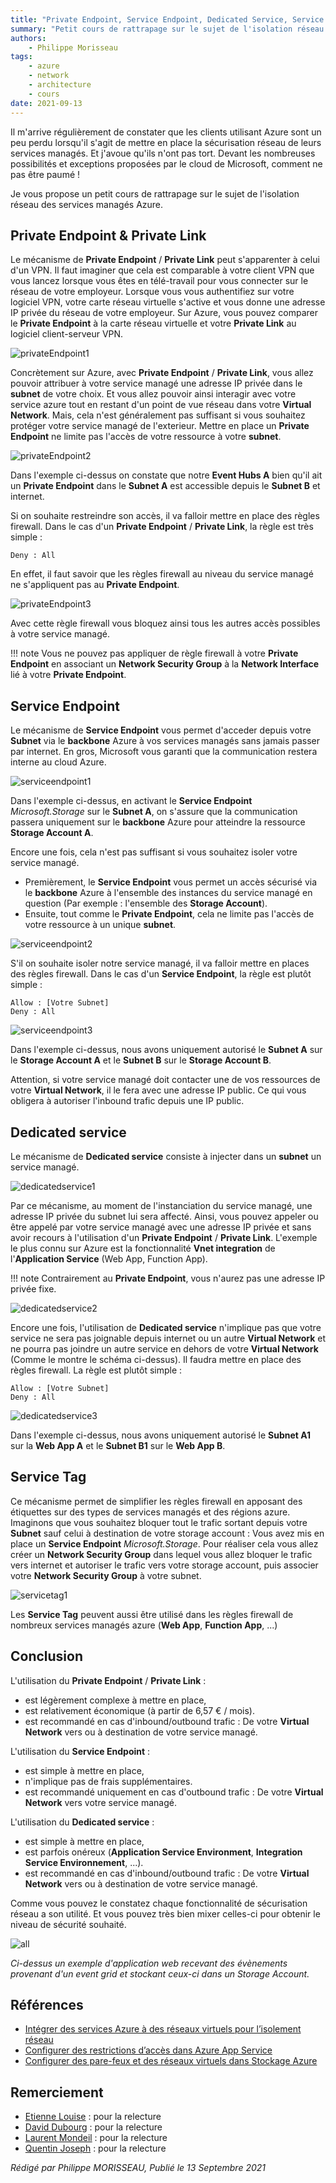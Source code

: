 ```yaml
---
title: "Private Endpoint, Service Endpoint, Dedicated Service, Service Tags & Firewall"
summary: "Petit cours de rattrapage sur le sujet de l'isolation réseau des services managés Azure.."
authors:
    - Philippe Morisseau
tags:
    - azure
    - network
    - architecture
    - cours
date: 2021-09-13
---
```

Il m'arrive régulièrement de constater que les clients utilisant Azure sont un peu perdu lorsqu'il s'agit de mettre en place la sécurisation réseau de leurs services managés. Et j'avoue qu'ils n'ont pas tort. Devant les nombreuses possibilités et exceptions proposées par le cloud de Microsoft, comment ne pas être paumé !

Je vous propose un petit cours de rattrapage sur le sujet de l'isolation réseau des services managés Azure.

## Private Endpoint & Private Link

Le mécanisme de **Private Endpoint** / **Private Link** peut s'apparenter à celui d'un VPN.
Il faut imaginer que cela est comparable à votre client VPN que vous lancez lorsque vous êtes en télé-travail pour vous connecter sur le réseau de votre employeur. Lorsque vous vous authentifiez sur votre logiciel VPN, votre carte réseau virtuelle s'active et vous donne une adresse IP privée du réseau de votre employeur.
Sur Azure, vous pouvez comparer le **Private Endpoint** à la carte réseau virtuelle et votre **Private Link** au logiciel client-serveur VPN.

![privateEndpoint1](../../img/azureClassroom.VnetEndpointFirewall1.svg)

Concrètement sur Azure, avec **Private Endpoint** / **Private Link**, vous allez pouvoir attribuer à votre service managé une adresse IP privée dans le **subnet** de votre choix. Et vous allez pouvoir ainsi interagir avec votre service azure tout en restant d'un point de vue réseau dans votre **Virtual Network**.
Mais, cela n'est généralement pas suffisant si vous souhaitez protéger votre service managé de l'exterieur. Mettre en place un **Private Endpoint** ne limite pas l'accès de votre ressource à votre **subnet**.

![privateEndpoint2](../../img/azureClassroom.VnetEndpointFirewall2.svg)

Dans l'exemple ci-dessus on constate que notre **Event Hubs A** bien qu'il ait un **Private Endpoint** dans le **Subnet A** est accessible depuis le **Subnet B** et internet.

Si on souhaite restreindre son accès, il va falloir mettre en place des règles firewall. 
Dans le cas d'un **Private Endpoint** / **Private Link**, la règle est très simple : 
```
Deny : All
```

En effet, il faut savoir que les règles firewall au niveau du service managé ne s'appliquent pas au **Private Endpoint**. 

![privateEndpoint3](../../img/azureClassroom.VnetEndpointFirewall3.svg)

Avec cette règle firewall vous bloquez ainsi tous les autres accès possibles à votre service managé.

!!! note
    Vous ne pouvez pas appliquer de règle firewall à votre **Private Endpoint** en associant un **Network Security Group** à la **Network Interface** lié à votre **Private Endpoint**.

## Service Endpoint

Le mécanisme de **Service Endpoint** vous permet d'acceder depuis votre **Subnet** via le **backbone** Azure à vos services managés sans jamais passer par internet. En gros, Microsoft vous garanti que la communication restera interne au cloud Azure.

![serviceendpoint1](../../img/azureClassroom.VnetEndpointFirewall4.svg)

Dans l'exemple ci-dessus, en activant le **Service Endpoint** *Microsoft.Storage* sur le **Subnet A**, on s'assure que la communication passera uniquement sur le **backbone** Azure pour atteindre la ressource **Storage Account A**.

Encore une fois, cela n'est pas suffisant si vous souhaitez isoler votre service managé.

- Premièrement, le **Service Endpoint** vous permet un accès sécurisé via le **backbone** Azure à l'ensemble des instances du service managé en question (Par exemple : l'ensemble des **Storage Account**). 
- Ensuite, tout comme le **Private Endpoint**, cela ne limite pas l'accès de votre ressource à un unique **subnet**. 

![serviceendpoint2](../../img/azureClassroom.VnetEndpointFirewall5.svg)

S'il on souhaite isoler notre service managé, il va falloir mettre en places des règles firewall. 
Dans le cas d'un **Service Endpoint**, la règle est plutôt simple : 
```
Allow : [Votre Subnet]
Deny : All
```

![serviceendpoint3](../../img/azureClassroom.VnetEndpointFirewall6.svg)

Dans l'exemple ci-dessus, nous avons uniquement autorisé le **Subnet A** sur le **Storage Account A** et le **Subnet B** sur le **Storage Account B**.

Attention, si votre service managé doit contacter une de vos ressources de votre **Virtual Network**, il le fera avec une adresse IP public. Ce qui vous obligera à autoriser l'inbound trafic depuis une IP public.

## Dedicated service

Le mécanisme de **Dedicated service** consiste à injecter dans un **subnet** un service managé.

![dedicatedservice1](../../img/azureClassroom.VnetEndpointFirewall7.svg)

Par ce mécanisme, au moment de l'instanciation du service managé, une adresse IP privée du subnet lui sera affecté. Ainsi, vous pouvez appeler ou être appelé par votre service managé avec une adresse IP privée et sans avoir recours à l'utilisation d'un **Private Endpoint** / **Private Link**.
L'exemple le plus connu sur Azure est la fonctionnalité **Vnet integration** de l'**Application Service** (Web App, Function App).

!!! note
    Contrairement au **Private Endpoint**, vous n'aurez pas une adresse IP privée fixe.

![dedicatedservice2](../../img/azureClassroom.VnetEndpointFirewall8.svg)

Encore une fois, l'utilisation de **Dedicated service** n'implique pas que votre service ne sera pas joignable depuis internet ou un autre **Virtual Network** et ne pourra pas joindre un autre service en dehors de votre **Virtual Network** (Comme le montre le schéma ci-dessus). Il faudra mettre en place des règles firewall.
La règle est plutôt simple : 
```
Allow : [Votre Subnet]
Deny : All
```

![dedicatedservice3](../../img/azureClassroom.VnetEndpointFirewall9.svg)

Dans l'exemple ci-dessus, nous avons uniquement autorisé le **Subnet A1** sur la **Web App A** et le **Subnet B1** sur le **Web App B**.

## Service Tag

Ce mécanisme permet de simplifier les règles firewall en apposant des étiquettes sur des types de services managés et des régions azure.
Imaginons que vous souhaitez bloquer tout le trafic sortant depuis votre **Subnet** sauf celui à destination de votre storage account : Vous avez mis en place un **Service Endpoint** *Microsoft.Storage*.
Pour réaliser cela vous allez créer un **Network Security Group** dans lequel vous allez bloquer le trafic vers internet et autoriser le trafic vers votre storage account, puis associer votre **Network Security Group** à votre subnet.

![servicetag1](../../img/azureClassroom.VnetEndpointFirewall10.svg)

Les **Service Tag** peuvent aussi être utilisé dans les règles firewall de nombreux services managés azure (**Web App**, **Function App**, ...)

## Conclusion

L'utilisation du **Private Endpoint** / **Private Link** :

- est légèrement complexe à mettre en place, 
- est relativement économique (à partir de 6,57 € / mois).
- est recommandé en cas d'inbound/outbound trafic : De votre **Virtual Network** vers ou à destination de votre service managé.

L'utilisation du **Service Endpoint** :

- est simple à mettre en place, 
- n'implique pas de frais supplémentaires.
- est recommandé uniquement en cas d'outbound trafic : De votre **Virtual Network** vers votre service managé.

L'utilisation du **Dedicated service** :

- est simple à mettre en place, 
- est parfois onéreux (**Application Service Environment**, **Integration Service Environnement**, ...). 
- est recommandé en cas d'inbound/outbound trafic : De votre **Virtual Network** vers ou à destination de votre service managé.

Comme vous pouvez le constatez chaque fonctionnalité de sécurisation réseau a son utilité. Et vous pouvez très bien mixer celles-ci pour obtenir le niveau de sécurité souhaité.

![all](../../img/azureClassroom.VnetEndpointFirewall11.svg)

*Ci-dessus un exemple d'application web recevant des évènements provenant d'un event grid et stockant ceux-ci dans un Storage Account.*

## Références

- [Intégrer des services Azure à des réseaux virtuels pour l’isolement réseau](https://docs.microsoft.com/fr-fr/azure/virtual-network/vnet-integration-for-azure-services)
- [Configurer des restrictions d’accès dans Azure App Service](https://docs.microsoft.com/fr-fr/azure/app-service/app-service-ip-restrictions)
- [Configurer des pare-feux et des réseaux virtuels dans Stockage Azure](https://docs.microsoft.com/fr-fr/azure/storage/common/storage-network-security?tabs=azure-portal)

## Remerciement

- [Etienne Louise](https://www.linkedin.com/in/etienne-louise-78154063/) : pour la relecture
- [David Dubourg](https://www.linkedin.com/in/dubourg-david-7413779/) : pour la relecture
- [Laurent Mondeil](https://www.linkedin.com/in/laurent-mondeil-0a87a743/) : pour la relecture
- [Quentin Joseph](https://www.linkedin.com/in/quentin-joseph-a4962b87/) : pour la relecture

_Rédigé par Philippe MORISSEAU, Publié le 13 Septembre 2021_
